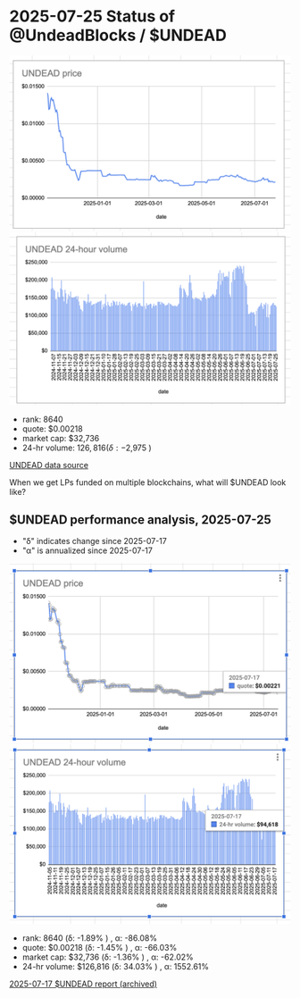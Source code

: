 # 2025-07-25 Status of @UndeadBlocks / $UNDEAD 

![$UNDEAD rank](imgs/01a-rank.png) 
![$UNDEAD quote](imgs/01b-quote.png) 
![$UNDEAD market captalization](imgs/01c-cap.png) 
![$UNDEAD 24-hour volume](imgs/01d-vol.png) 

* rank: 8640 
* quote: $0.00218 
* market cap: $32,736 
* 24-hr volume: $126,816 (δ: -$2,975 ) 


[UNDEAD data source](https://www.coingecko.com/en/coins/undead-blocks) 



When we get LPs funded on multiple blockchains, what will $UNDEAD look like? 

## $UNDEAD performance analysis, 2025-07-25 

* "δ" indicates change since 2025-07-17 
* "α" is annualized since 2025-07-17 

![$UNDEAD rank](/blog/snapshot/imgs/01a-rank.png) 
![$UNDEAD quote](/blog/snapshot/imgs/01b-quote.png) 
![$UNDEAD market captalization](/blog/snapshot/imgs/01c-cap.png) 
![$UNDEAD 24-hour volume](/blog/snapshot/imgs/01d-vol.png) 

* rank: 8640 (δ: -1.89% ) , α: -86.08% 
* quote: $0.00218 (δ: -1.45% ) , α: -66.03% 
* market cap: $32,736 (δ: -1.36% ) , α: -62.02% 
* 24-hr volume: $126,816 (δ: 34.03% ) , α: 1552.61% 

[2025-07-17 $UNDEAD report (archived)](https://github.com/pivoteur/biz/tree/main/blog/snapshot) 
